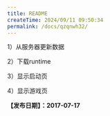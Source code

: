 ```yaml
---
title: README
createTime: 2024/09/11 09:50:34
permalink: /docs/qzqnwh32/
---
```

1）从服务器更新数据

2）下载runtime

3）显示启动页

4）显示游戏页

**【发布日期】：2017-07-17**